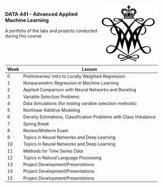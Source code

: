 <img align="right" width="200" height="200" src="wm_logo.jpeg">

### DATA 441 - Advanced Applied Machine Learning

A portfolio of the labs and projects conducted during this course 

<br>

<center>

|Week|Lesson
|-|-|
|0| Preliminaries/ Intro to Locally Weighted Regression
|1| Nonparametric Regression in Machine Learning
|2| Applied Comparison with Neural Networks and Boosting
|3| Variable Selection Problems
|4| Data Simulations (for testing variable selection methods)
|5| Nonlinear Additive Modeling
|6| Density Estimations, Classification Problems with Class Imbalance
|7| Spring Break
|8| Review/Midterm Exam
|9| Topics in Neural Networks and Deep Learning
|10| Topics in Neural Networks and Deep Learning
|11| Methods for Time Series Data
|12| Topics in Natural Language Processing
|13| Project Development/Presentations
|14| Project Development/Presentations
|15| Project Development/Presentations

</center>
